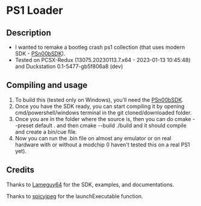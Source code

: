 # PS1 Loader

## Description

- I wanted to remake a bootleg crash ps1 collection (that uses modern SDK - [PSn00bSDK](https://github.com/Lameguy64/PSn00bSDK)).
- Tested on PCSX-Redux (13075.20230113.7.x64 - 2023-01-13 10:45:48) and Duckstation 0.1-5477-gb5f806a8 (dev)

## Compiling and usage

1. To build this (tested only on Windows), you'll need the [PSn00bSDK](https://github.com/Lameguy64/PSn00bSDK/blob/master/doc/installation.md).
2. Once you have the SDK ready, you can start compiling it by opening cmd/powershell/windows terminal in the git cloned/downloaded folder.
3. Once you are in the folder where the source is, then you can do cmake --preset default . and then cmake --build ./build and it should compile and create a bin/cue file.
4. Now you can run the .bin file on almost any emulator or on real hardware with or without a modchip (I haven't tested this on a real PS1 yet).

## Credits

Thanks to [Lameguy64](https://github.com/Lameguy64) for the SDK, examples, and documentations.

Thanks to [spicyjpeg](https://github.com/spicyjpeg) for the launchExecutable function.